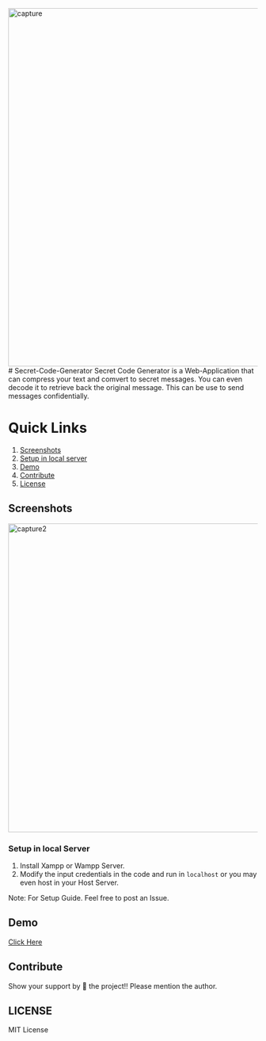 <img width="723" alt="capture" src="https://user-images.githubusercontent.com/27961735/41251216-e26c008c-6dd6-11e8-9a08-0bb912f87822.PNG">
# Secret-Code-Generator
Secret Code Generator is a Web-Application that can compress your text and comvert to secret messages. You can even decode it to retrieve back the original message. This can be use to send messages confidentially.

# Quick Links
 1. [Screenshots](#screenshots)
 2. [Setup in local server](#setup-in-local-server)
 3. [Demo](#demo)
 4. [Contribute](#contribute)
 5. [License](#license)
 
 ## Screenshots
<img width="623" alt="capture2" src="https://user-images.githubusercontent.com/27961735/41251217-e2d1db00-6dd6-11e8-8c65-af9ef306b4b1.PNG">

### Setup in local Server
1. Install Xampp or Wampp Server.
2. Modify the input credentials in the code and run in `localhost` or you may even host in your Host Server. 

Note: For Setup Guide. Feel free to post an Issue.

## Demo
[Click Here](http://subhajit.epizy.com/secret/)

## Contribute

Show your support by 🌟 the project!!
Please mention the author.

## LICENSE
MIT License
